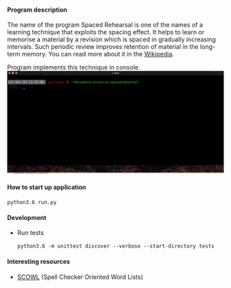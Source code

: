 #### Program description

The name of the program Spaced Rehearsal is one of the names of a learning 
technique that exploits the spacing effect. It helps to learn or memorise 
a material by a revision which is spaced in gradually increasing intervals.
Such periodic review improves retention of material in the long-term memory. 
You can read more about it in the [Wikipedia](https://en.wikipedia.org/wiki/Spaced_repetition).

Program implements this technique in console.
![Alt Text](https://github.com/Farit/Spaced-Rehearsal/raw/master/demo.gif)


#### How to start up application

   ```
   python3.6 run.py
   ```

#### Development
* Run tests

    ```
    python3.6 -m unittest discover --verbose --start-directory tests
    ```
    
#### Interesting resources
* [SCOWL](http://wordlist.aspell.net) (Spell Checker Oriented Word Lists)
